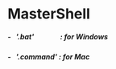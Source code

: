 # MasterShell

##### - &nbsp; '.bat' &nbsp;&nbsp;&emsp;&emsp;&emsp;: for Windows
##### - &nbsp; '.command' : for Mac
